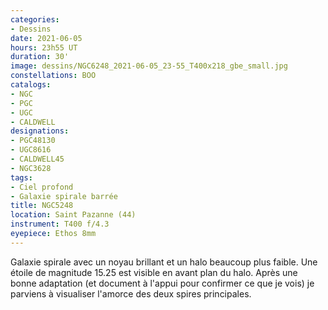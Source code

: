 ```yaml
---
categories:
- Dessins
date: 2021-06-05
hours: 23h55 UT
duration: 30'
image: dessins/NGC6248_2021-06-05_23-55_T400x218_gbe_small.jpg
constellations: BOO
catalogs:
- NGC
- PGC
- UGC
- CALDWELL
designations:
- PGC48130
- UGC8616
- CALDWELL45 
- NGC3628
tags:
- Ciel profond
- Galaxie spirale barrée
title: NGC5248
location: Saint Pazanne (44)
instrument: T400 f/4.3
eyepiece: Ethos 8mm
---
```

Galaxie spirale avec un noyau brillant et un halo beaucoup plus faible. Une étoile de magnitude 15.25 est visible en avant plan du halo. Après une bonne adaptation (et document à l'appui pour confirmer ce que je vois) je parviens à visualiser l'amorce des deux spires principales.
